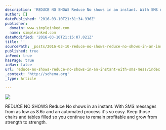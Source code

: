 ```yaml
---
description: 'REDUCE NO SHOWS Reduce No shows in an instant. With SMS messages from as low as 8.6c and an automated process it’s so easy. Keep those chairs and tables filled '
author: []
datePublished: '2016-03-10T21:31:34.936Z'
publisher:
  domain: www.simpleinked.com
  name: simpleinked.com
dateModified: '2016-03-10T21:15:07.021Z'
title: ''
sourcePath: _posts/2016-03-10-reduce-no-shows-reduce-no-shows-in-an-instant-with-sms-mess.md
published: true
inFeed: true
hasPage: true
inNav: false
url: reduce-no-shows-reduce-no-shows-in-an-instant-with-sms-mess/index.html
_context: 'http://schema.org'
_type: Article

---
```

![](https://www.simpleinked.com/wp-content/uploads/2015/05/icon_reducenoshow.jpg)

REDUCE NO SHOWS Reduce No shows in an instant. With SMS messages from as low as 8.6c and an automated process it's so easy. Keep those chairs and tables filled so you continue to remain profitable and grow from strength to strength.